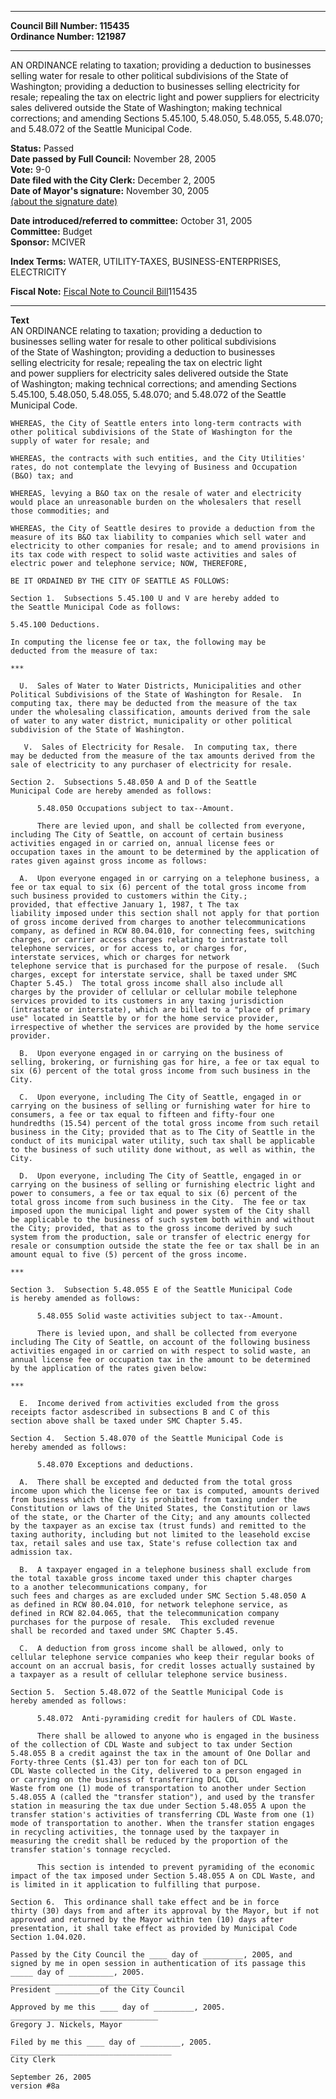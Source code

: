 * * * * *  
  
**Council Bill Number: [](#h0)[](#h2)115435**   
**Ordinance Number: 121987**  
  
* * * * *  
  
AN ORDINANCE relating to taxation; providing a deduction to businesses selling water for resale to other political subdivisions of the State of Washington; providing a deduction to businesses selling electricity for resale; repealing the tax on electric light and power suppliers for electricity sales delivered outside the State of Washington; making technical corrections; and amending Sections 5.45.100, 5.48.050, 5.48.055, 5.48.070; and 5.48.072 of the Seattle Municipal Code.  
  
**Status:** Passed   
**Date passed by Full Council:** November 28, 2005   
**Vote:** 9-0   
**Date filed with the City Clerk:** December 2, 2005   
**Date of Mayor's signature:** November 30, 2005   
[(about the signature date)](/~public/approvaldate.htm)   
  
  
**Date introduced/referred to committee:** October 31, 2005   
**Committee:** Budget   
**Sponsor:** MCIVER   
  
**Index Terms:** WATER, UTILITY-TAXES, BUSINESS-ENTERPRISES, ELECTRICITY  
  
**Fiscal Note:** [Fiscal Note to Council Bill](http://clerk.seattle.gov/~public/fnote/115435.htm)[](#h1)[](#h3)115435  
  
* * * * *  
  
**Text**  
    AN ORDINANCE relating to taxation; providing a deduction to  
    businesses selling water for resale to other political subdivisions  
    of the State of Washington; providing a deduction to businesses  
    selling electricity for resale; repealing the tax on electric light  
    and power suppliers for electricity sales delivered outside the State  
    of Washington; making technical corrections; and amending Sections  
    5.45.100, 5.48.050, 5.48.055, 5.48.070; and 5.48.072 of the Seattle  
    Municipal Code.  
  
    WHEREAS, the City of Seattle enters into long-term contracts with  
    other political subdivisions of the State of Washington for the  
    supply of water for resale; and  
  
    WHEREAS, the contracts with such entities, and the City Utilities'  
    rates, do not contemplate the levying of Business and Occupation  
    (B&O) tax; and  
  
    WHEREAS, levying a B&O tax on the resale of water and electricity  
    would place an unreasonable burden on the wholesalers that resell  
    those commodities; and  
  
    WHEREAS, the City of Seattle desires to provide a deduction from the  
    measure of its B&O tax liability to companies which sell water and  
    electricity to other companies for resale; and to amend provisions in  
    its tax code with respect to solid waste activities and sales of  
    electric power and telephone service; NOW, THEREFORE,  
  
    BE IT ORDAINED BY THE CITY OF SEATTLE AS FOLLOWS:  
  
    Section 1.  Subsections 5.45.100 U and V are hereby added to  
    the Seattle Municipal Code as follows:  
  
    5.45.100 Deductions.  
  
    In computing the license fee or tax, the following may be  
    deducted from the measure of tax:  
  
    ***  
  
      U.  Sales of Water to Water Districts, Municipalities and other  
    Political Subdivisions of the State of Washington for Resale.  In  
    computing tax, there may be deducted from the measure of the tax  
    under the wholesaling classification, amounts derived from the sale  
    of water to any water district, municipality or other political  
    subdivision of the State of Washington.  
  
       V.  Sales of Electricity for Resale.  In computing tax, there  
    may be deducted from the measure of the tax amounts derived from the  
    sale of electricity to any purchaser of electricity for resale.  
  
    Section 2.  Subsections 5.48.050 A and D of the Seattle  
    Municipal Code are hereby amended as follows:  
  
          5.48.050 Occupations subject to tax--Amount.  
  
          There are levied upon, and shall be collected from everyone,  
    including The City of Seattle, on account of certain business  
    activities engaged in or carried on, annual license fees or  
    occupation taxes in the amount to be determined by the application of  
    rates given against gross income as follows:  
  
      A.  Upon everyone engaged in or carrying on a telephone business, a  
    fee or tax equal to six (6) percent of the total gross income from  
    such business provided to customers within the City.;  
    provided, that effective January 1, 1987, t The tax  
    liability imposed under this section shall not apply for that portion  
    of gross income derived from charges to another telecommunications  
    company, as defined in RCW 80.04.010, for connecting fees, switching  
    charges, or carrier access charges relating to intrastate toll  
    telephone services, or for access to, or charges for,  
    interstate services, which or charges for network  
    telephone service that is purchased for the purpose of resale.  (Such  
    charges, except for interstate service, shall be taxed under SMC  
    Chapter 5.45.)  The total gross income shall also include all  
    charges by the provider of cellular or cellular mobile telephone  
    services provided to its customers in any taxing jurisdiction  
    (intrastate or interstate), which are billed to a "place of primary  
    use" located in Seattle by or for the home service provider,  
    irrespective of whether the services are provided by the home service  
    provider.  
  
      B.  Upon everyone engaged in or carrying on the business of  
    selling, brokering, or furnishing gas for hire, a fee or tax equal to  
    six (6) percent of the total gross income from such business in the  
    City.  
  
      C.  Upon everyone, including The City of Seattle, engaged in or  
    carrying on the business of selling or furnishing water for hire to  
    consumers, a fee or tax equal to fifteen and fifty-four one  
    hundredths (15.54) percent of the total gross income from such retail  
    business in the City; provided that as to The City of Seattle in the  
    conduct of its municipal water utility, such tax shall be applicable  
    to the business of such utility done without, as well as within, the  
    City.  
  
      D.  Upon everyone, including The City of Seattle, engaged in or  
    carrying on the business of selling or furnishing electric light and  
    power to consumers, a fee or tax equal to six (6) percent of the  
    total gross income from such business in the City.  The fee or tax  
    imposed upon the municipal light and power system of the City shall  
    be applicable to the business of such system both within and without  
    the City; provided, that as to the gross income derived by such  
    system from the production, sale or transfer of electric energy for  
    resale or consumption outside the state the fee or tax shall be in an  
    amount equal to five (5) percent of the gross income.  
  
    ***  
  
    Section 3.  Subsection 5.48.055 E of the Seattle Municipal Code  
    is hereby amended as follows:  
  
          5.48.055 Solid waste activities subject to tax--Amount.  
  
          There is levied upon, and shall be collected from everyone  
    including The City of Seattle, on account of the following business  
    activities engaged in or carried on with respect to solid waste, an  
    annual license fee or occupation tax in the amount to be determined  
    by the application of the rates given below:  
  
    ***  
  
      E.  Income derived from activities excluded from the gross  
    receipts factor asdescribed in subsections B and C of this  
    section above shall be taxed under SMC Chapter 5.45.  
  
    Section 4.  Section 5.48.070 of the Seattle Municipal Code is  
    hereby amended as follows:  
  
          5.48.070 Exceptions and deductions.  
  
      A.  There shall be excepted and deducted from the total gross  
    income upon which the license fee or tax is computed, amounts derived  
    from business which the City is prohibited from taxing under the  
    Constitution or laws of the United States, the Constitution or laws  
    of the state, or the Charter of the City; and any amounts collected  
    by the taxpayer as an excise tax (trust funds) and remitted to the  
    taxing authority, including but not limited to the leasehold excise  
    tax, retail sales and use tax, State's refuse collection tax and  
    admission tax.  
  
      B.  A taxpayer engaged in a telephone business shall exclude from  
    the total taxable gross income taxed under this chapter charges  
    to a another telecommunications company, for  
    such fees and charges as are excluded under SMC Section 5.48.050 A  
    as defined in RCW 80.04.010, for network telephone service, as  
    defined in RCW 82.04.065, that the telecommunication company  
    purchases for the purpose of resale.  This excluded revenue  
    shall be recorded and taxed under SMC Chapter 5.45.  
  
      C.  A deduction from gross income shall be allowed, only to  
    cellular telephone service companies who keep their regular books of  
    account on an accrual basis, for credit losses actually sustained by  
    a taxpayer as a result of cellular telephone service business.  
  
    Section 5.  Section 5.48.072 of the Seattle Municipal Code is  
    hereby amended as follows:  
  
          5.48.072  Anti-pyramiding credit for haulers of CDL Waste.  
  
          There shall be allowed to anyone who is engaged in the business  
    of the collection of CDL Waste and subject to tax under Section  
    5.48.055 B a credit against the tax in the amount of One Dollar and  
    Forty-three Cents ($1.43) per ton for each ton of DCL  
    CDL Waste collected in the City, delivered to a person engaged in  
    or carrying on the business of transferring DCL CDL  
    Waste from one (1) mode of transportation to another under Section  
    5.48.055 A (called the "transfer station"), and used by the transfer  
    station in measuring the tax due under Section 5.48.055 A upon the  
    transfer station's activities of transferring CDL Waste from one (1)  
    mode of transportation to another. When the transfer station engages  
    in recycling activities, the tonnage used by the taxpayer in  
    measuring the credit shall be reduced by the proportion of the  
    transfer station's tonnage recycled.  
  
          This section is intended to prevent pyramiding of the economic  
    impact of the tax imposed under Section 5.48.055 A on CDL Waste, and  
    is limited in it application to fulfilling that purpose.  
  
    Section 6.  This ordinance shall take effect and be in force  
    thirty (30) days from and after its approval by the Mayor, but if not  
    approved and returned by the Mayor within ten (10) days after  
    presentation, it shall take effect as provided by Municipal Code  
    Section 1.04.020.  
  
    Passed by the City Council the ____ day of _________, 2005, and  
    signed by me in open session in authentication of its passage this  
    _____ day of __________, 2005.  
    _________________________________  
    President __________of the City Council  
  
    Approved by me this ____ day of _________, 2005.  
    _________________________________  
    Gregory J. Nickels, Mayor  
  
    Filed by me this ____ day of _________, 2005.  
    ____________________________________  
    City Clerk  
  
    September 26, 2005  
    version #8a  
